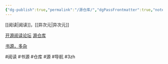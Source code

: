 ```yaml
---
{"dg-publish":true,"permalink":"/源仓库/","dgPassFrontmatter":true,"noteIcon":""}
---
```



[[阅读\|阅读]]，[[异次元\|异次元]]

[开源阅读论坛](https://legado.cn/forum.php?mod=guide&view=hot&mobile=2)
[源仓库](http://www.yckceo.com/)

[书源，多杂](https://wwu.lanzoum.com/iUpLN08fonqh)

#阅读 #书源 #仓库 #源 #导航 #3zh 
